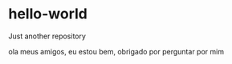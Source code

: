 # hello-world
Just another repository

ola meus amigos, eu estou bem, obrigado por perguntar por mim
